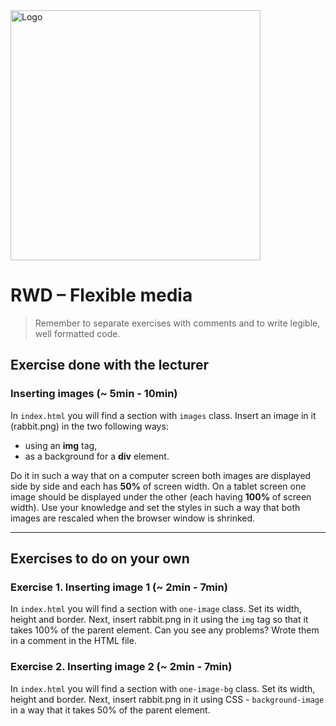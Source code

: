 <img alt="Logo" src="http://coderslab.pl/svg/logo-coderslab.svg" width="400">

# RWD &ndash; Flexible media

> Remember to separate exercises with comments and to write legible, well formatted code.

## Exercise done with the lecturer

### Inserting images (~ 5min - 10min)

In `index.html` you will find a section with `images` class. Insert an image in it (rabbit.png) in the two following ways:
* using an **img** tag,
* as a background for a **div** element.

Do it in such a way that on a computer screen both images are displayed side by side and each has **50%** of screen width. On a tablet screen one image should be displayed under the other (each having **100%** of screen width).
Use your knowledge and set the styles in such a way that both images are rescaled when the browser window is shrinked.

-------------------------------------------------------------------------------

## Exercises to do on your own

### Exercise 1. Inserting image 1 (~ 2min - 7min)

In `index.html` you will find a section with `one-image` class. Set its width, height and border. Next, insert rabbit.png in it using the `img` tag so that it takes 100% of the parent element. Can you see any problems? Wrote them in a comment in the HTML file.

### Exercise 2. Inserting image 2 (~ 2min - 7min)

In `index.html` you will find a section with `one-image-bg` class. Set its width, height and border. Next, insert rabbit.png in it using CSS - `background-image` in a way that it takes 50% of the parent element.
